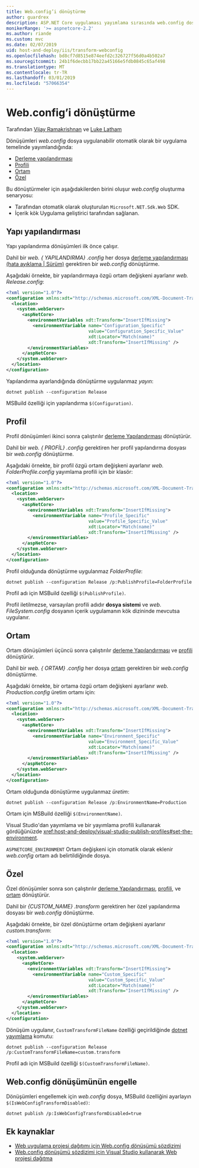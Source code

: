 ```yaml
---
title: Web.config’i dönüştürme
author: guardrex
description: ASP.NET Core uygulaması yayımlama sırasında web.config dosyasına dönüştürme hakkında bilgi edinin.
monikerRange: '>= aspnetcore-2.2'
ms.author: riande
ms.custom: mvc
ms.date: 02/07/2019
uid: host-and-deploy/iis/transform-webconfig
ms.openlocfilehash: bd8cf7d8515e874eefd2c326727f56d0a4b502a7
ms.sourcegitcommit: 24b1f6decbb17bb22a45166e5fdb0845c65af498
ms.translationtype: MT
ms.contentlocale: tr-TR
ms.lasthandoff: 03/01/2019
ms.locfileid: "57066354"
---
```

# <a name="transform-webconfig"></a>Web.config’i dönüştürme

Tarafından [Vijay Ramakrishnan](https://github.com/vijayrkn) ve [Luke Latham](https://github.com/guardrex)

Dönüşümleri *web.config* dosya uygulanabilir otomatik olarak bir uygulama temelinde yayımlandığında:

* [Derleme yapılandırması](#build-configuration)
* [Profili](#profile)
* [Ortam](#environment)
* [Özel](#custom)

Bu dönüştürmeler için aşağıdakilerden birini oluşur *web.config* oluşturma senaryosu:

* Tarafından otomatik olarak oluşturulan `Microsoft.NET.Sdk.Web` SDK.
* İçerik kök Uygulama geliştirici tarafından sağlanan.

## <a name="build-configuration"></a>Yapı yapılandırması

Yapı yapılandırma dönüşümleri ilk önce çalışır.

Dahil bir *web. { YAPILANDIRMA} .config* her dosya [derleme yapılandırması (hata ayıklama | Sürüm)](/dotnet/core/tools/dotnet-publish#options) gerektiren bir *web.config* dönüştürme.

Aşağıdaki örnekte, bir yapılandırmaya özgü ortam değişkeni ayarlanır *web. Release.config*:

```xml
<?xml version="1.0"?>
<configuration xmlns:xdt="http://schemas.microsoft.com/XML-Document-Transform">
  <location>
    <system.webServer>
      <aspNetCore>
        <environmentVariables xdt:Transform="InsertIfMissing">
          <environmentVariable name="Configuration_Specific" 
                               value="Configuration_Specific_Value" 
                               xdt:Locator="Match(name)" 
                               xdt:Transform="InsertIfMissing" />
        </environmentVariables>
      </aspNetCore>
    </system.webServer>
  </location>
</configuration>
```

Yapılandırma ayarlandığında dönüştürme uygulanmaz *yayın*:

```console
dotnet publish --configuration Release
```

MSBuild özelliği için yapılandırma `$(Configuration)`.

## <a name="profile"></a>Profil

Profil dönüşümleri ikinci sonra çalıştırılır [derleme Yapılandırması](#build-configuration) dönüştürür.

Dahil bir *web. { PROFİL} .config* gerektiren her profil yapılandırma dosyası bir *web.config* dönüştürme.

Aşağıdaki örnekte, bir profil özgü ortam değişkeni ayarlanır *web. FolderProfile.config* yayımlama profili için bir klasör:

```xml
<?xml version="1.0"?>
<configuration xmlns:xdt="http://schemas.microsoft.com/XML-Document-Transform">
  <location>
    <system.webServer>
      <aspNetCore>
        <environmentVariables xdt:Transform="InsertIfMissing">
          <environmentVariable name="Profile_Specific" 
                               value="Profile_Specific_Value" 
                               xdt:Locator="Match(name)" 
                               xdt:Transform="InsertIfMissing" />
        </environmentVariables>
      </aspNetCore>
    </system.webServer>
  </location>
</configuration>
```

Profil olduğunda dönüştürme uygulanmaz *FolderProfile*:

```console
dotnet publish --configuration Release /p:PublishProfile=FolderProfile
```

Profil adı için MSBuild özelliği `$(PublishProfile)`.

Profil iletilmezse, varsayılan profili adıdır **dosya sistemi** ve *web. FileSystem.config* dosyanın içerik uygulamanın kök dizininde mevcutsa uygulanır.

## <a name="environment"></a>Ortam

Ortam dönüşümleri üçüncü sonra çalıştırılır [derleme Yapılandırması](#build-configuration) ve [profili](#profile) dönüştürür.

Dahil bir *web. { ORTAM} .config* her dosya [ortam](xref:fundamentals/environments) gerektiren bir *web.config* dönüştürme.

Aşağıdaki örnekte, bir ortama özgü ortam değişkeni ayarlanır *web. Production.config* üretim ortamı için:

```xml
<?xml version="1.0"?>
<configuration xmlns:xdt="http://schemas.microsoft.com/XML-Document-Transform">
  <location>
    <system.webServer>
      <aspNetCore>
        <environmentVariables xdt:Transform="InsertIfMissing">
          <environmentVariable name="Environment_Specific" 
                               value="Environment_Specific_Value" 
                               xdt:Locator="Match(name)" 
                               xdt:Transform="InsertIfMissing" />
        </environmentVariables>
      </aspNetCore>
    </system.webServer>
  </location>
</configuration>
```

Ortam olduğunda dönüştürme uygulanmaz *üretim*:

```console
dotnet publish --configuration Release /p:EnvironmentName=Production
```

Ortam için MSBuild özelliği `$(EnvironmentName)`.

Visual Studio'dan yayımlama ve bir yayımlama profili kullanarak gördüğünüzde <xref:host-and-deploy/visual-studio-publish-profiles#set-the-environment>.

`ASPNETCORE_ENVIRONMENT` Ortam değişkeni için otomatik olarak eklenir *web.config* ortam adı belirtildiğinde dosya.

## <a name="custom"></a>Özel

Özel dönüşümler sonra son çalıştırılır [derleme Yapılandırması](#build-configuration), [profili](#profile), ve [ortam](#environment) dönüştürür.

Dahil bir *{CUSTOM_NAME} .transform* gerektiren her özel yapılandırma dosyası bir *web.config* dönüştürme.

Aşağıdaki örnekte, bir özel dönüştürme ortam değişkeni ayarlanır *custom.transform*:

```xml
<?xml version="1.0"?>
<configuration xmlns:xdt="http://schemas.microsoft.com/XML-Document-Transform">
  <location>
    <system.webServer>
      <aspNetCore>
        <environmentVariables xdt:Transform="InsertIfMissing">
          <environmentVariable name="Custom_Specific" 
                               value="Custom_Specific_Value" 
                               xdt:Locator="Match(name)" 
                               xdt:Transform="InsertIfMissing" />
        </environmentVariables>
      </aspNetCore>
    </system.webServer>
  </location>
</configuration>
```

Dönüşüm uygulanır, `CustomTransformFileName` özelliği geçirildiğinde [dotnet yayımlama](/dotnet/core/tools/dotnet-publish) komutu:

```console
dotnet publish --configuration Release /p:CustomTransformFileName=custom.transform
```

Profil adı için MSBuild özelliği `$(CustomTransformFileName)`.

## <a name="prevent-webconfig-transformation"></a>Web.config dönüşümünün engelle

Dönüşümleri engellemek için *web.config* dosya, MSBuild özelliğini ayarlayın `$(IsWebConfigTransformDisabled)`:

```console
dotnet publish /p:IsWebConfigTransformDisabled=true
```

## <a name="additional-resources"></a>Ek kaynaklar

* [Web uygulama projesi dağıtımı için Web.config dönüşümü sözdizimi](http://go.microsoft.com/fwlink/?LinkId=301874)
* [Web.config dönüşümü sözdizimi için Visual Studio kullanarak Web projesi dağıtma](https://docs.microsoft.com/previous-versions/aspnet/dd465326(v=vs.110))

